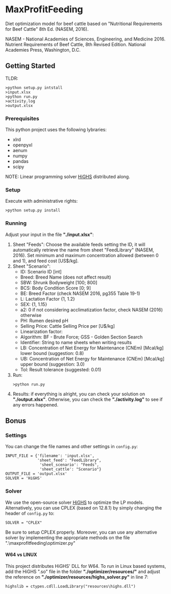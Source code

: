 # MaxProfitFeeding
Diet optimization model for beef cattle based on "Nutritional Requirements for Beef Cattle" 8th Ed. (NASEM, 2016).

NASEM - National Academies of Sciences, Engineering, and Medicine 2016. Nutrient Requirements of Beef Cattle, 8th Revised Edition. National Academies Press, Washington, D.C.


## Getting Started
TLDR:
```
>python setup.py intstall
>input.xlsx
>python run.py
>activity.log
>output.xlsx
```
### Prerequisites
This python project uses the following lybraries:
* xlrd
* openpyxl
* aenum
* numpy
* pandas
* scipy

NOTE: Linear programming solver [HiGHS](https://highs.dev) distributed along.

### Setup
Execute with administrative rights:
```
>python setup.py install
```

### Running
Adjust your input in the file **"./input.xlsx"**: 
1. Sheet "Feeds": Choose the available feeds setting the ID, it will automatically retrieve the name from sheet "FeedLibrary" (NASEM, 2016). Set minimum and maximum concentration allowed (between 0 and 1), and feed cost \[US$/kg\].
2. Sheet "Scenario":
    * ID: Scenario ID \[int\]
    * Breed: Breed Name (does not affect result)
    * SBW: Shrunk Bodyweight \[100; 800\]
    * BCS: Body Condition Score \[0; 9\]
    * BE: Breed Factor (check NASEM 2016, pg355 Table 19-1)
    * L: Lactation Factor {1, 1.2}
    * SEX: {1, 1.15}
    * a2: 0 if not considering acclimatization factor, check NASEM (2016) otherwise
    * PH: Rumen desired pH
    * Selling Price: Cattle Selling Price per \[U$/kg\]
    * Linearization factor: 
    * Algorithm: BF - Brute Force; GSS - Golden Section Search
    * Identifier: String to name sheets when writing results
    * LB: Concentration of Net Energy for Maintenance (CNEm) \[Mcal/kg\] lower bound (suggestion: 0.8)
    * UB: Concentration of Net Energy for Maintenance (CNEm) \[Mcal/kg\] upper bound (suggestion: 3.0)
    * Tol: Result tolerance (suggested: 0.01)
3. Run:
    ```
    >python run.py
    ```
4. Results: if everything is alright, you can check your solution on **"./output.xlsx"**. Otherwise, you can check the **"./activity.log"** to see if any errors happened.

## Bonus
### Settings
You can change the file names and other settings in ```config.py```:
```
INPUT_FILE = {'filename': 'input.xlsx',
              'sheet_feed': "FeedLibrary",
               'sheet_scenario': "Feeds",
               'sheet_cattle': "Scenario"}
OUTPUT_FILE = 'output.xlsx'
SOLVER = 'HiGHS'
```
### Solver
We use the open-source solver [HiGHS](https://highs.dev) to optimize the LP models. Alternatively, you can use CPLEX (based on 12.8.1) by simply changing the header of ```config.py``` to:
```
SOLVER = "CPLEX"
```
Be sure to setup CPLEX properly.
Moreover, you can use any alternative solver by implementing the appropriate methods on the file ".\maxprofitfeeding\optimizer.py"

#### W64 vs LINUX
This project distributes HiGHS' DLL for W64. To run in Linux based systems, add the HiGHS ".so" file in the folder **"./optimizer/resources/"** and adjust the reference on **"./optimizer/resources/highs_solver.py"** in line 7:
```
highslib = ctypes.cdll.LoadLibrary("resources\highs.dll")
```
